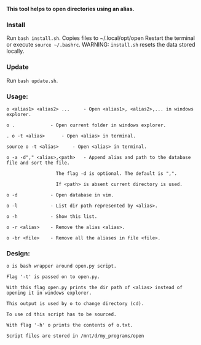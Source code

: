 **This tool helps to open directories using an alias.**

### Install
Run `bash install.sh`. Copies files to ~/.local/opt/open
Restart the terminal or execute `source ~/.bashrc`.
WARNING: `install.sh` resets the data stored locally.

### Update
Run `bash update.sh`.

### Usage:
	o <alias1> <alias2> ...     - Open <alias1>, <alias2>,... in windows explorer.

	o .				- Open current folder in windows explorer.

	. o -t <alias>		- Open <alias> in terminal.

	source o -t <alias> 	- Open <alias> in terminal.

	o -a -d"," <alias>,<path> 	- Append alias and path to the database file and sort the file.

					  The flag -d is optional. The default is ",".

					  If <path> is absent current directory is used.

	o -d			- Open database in vim.

	o -l 			- List dir path represented by <alias>.

	o -h			- Show this list.

	o -r <alias>	- Remove the alias <alias>.

    o -br <file>    - Remove all the aliases in file <file>.

### Design:
	o is bash wrapper around open.py script. 

	Flag '-t' is passed on to open.py.

	With this flag open.py prints the dir path of <alias> instead of opening it in windows explorer.

	This output is used by o to change directory (cd).

	To use cd this script has to be sourced.

	With flag '-h' o prints the contents of o.txt.

	Script files are stored in /mnt/d/my_programs/open

